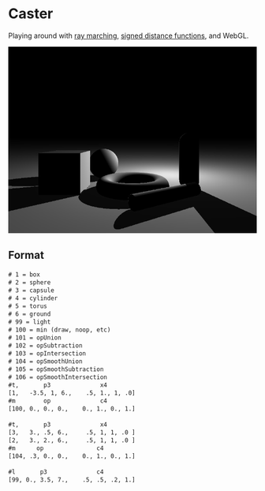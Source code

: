 # Caster

Playing around with [ray marching](http://jamie-wong.com/2016/07/15/ray-marching-signed-distance-functions/), [signed distance functions](https://en.wikipedia.org/wiki/Signed_distance_function), and WebGL.

![basic](img/screenshot.png)

## Format

    # 1 = box
    # 2 = sphere
    # 3 = capsule
    # 4 = cylinder
    # 5 = torus
    # 6 = ground
    # 99 = light
    # 100 = min (draw, noop, etc)
    # 101 = opUnion
    # 102 = opSubtraction
    # 103 = opIntersection
    # 104 = opSmoothUnion
    # 105 = opSmoothSubtraction
    # 106 = opSmoothIntersection
    #t,       p3              x4      
    [1,   -3.5, 1, 6.,    .5, 1., 1, .0]
    #m        op              c4
    [100, 0., 0., 0.,    0., 1., 0., 1.]
    
    #t,       p3              x4      
    [3,   3., .5, 6.,     .5, 1, 1, .0 ]
    [2,   3., 2., 6.,     .5, 1, 1, .0 ]
    #m      op               c4
    [104, .3, 0., 0.,    0., 1., 0., 1.]
    
    #l       p3              c4
    [99, 0., 3.5, 7.,    .5, .5, .2, 1.]
